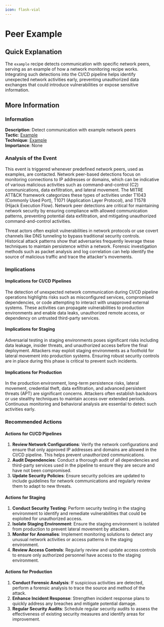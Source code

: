 ```yaml
---
icon: flask-vial
---
```


# Peer Example

## Quick Explanation

The `example` recipe detects communication with specific network peers, serving as an example of how a network monitoring recipe works. Integrating such detections into the CI/CD pipeline helps identify unexpected network activities early, preventing unauthorized data exchanges that could introduce vulnerabilities or expose sensitive information.

## More Information

### Information

**Description**: Detect communication with example network peers  
**Tactic**: [Example](../../mitre/tactics/TA0000.md)  
**Technique**: [Example](../../mitre/techniques/T1000.md)  
**Importance**: None

### Analysis of the Event

This event is triggered whenever predefined network peers, used as examples, are contacted. Network peer-based detections focus on monitoring connections to IP addresses or domains, which can be indicative of various malicious activities such as command-and-control (C2) communications, data exfiltration, and lateral movement. The MITRE ATT\&CK framework categorizes these types of activities under T1043 (Commonly Used Port), T1071 (Application Layer Protocol), and T1578 (Hijack Execution Flow). Network peer detections are critical for maintaining network security by ensuring compliance with allowed communication patterns, preventing potential data exfiltration, and mitigating unauthorized command-and-control activities.

Threat actors often exploit vulnerabilities in network protocols or use covert channels like DNS tunneling to bypass traditional security controls. Historical attack patterns show that adversaries frequently leverage these techniques to maintain persistence within a network. Forensic investigation methods such as packet analysis and log correlation can help identify the source of malicious traffic and trace the attacker's movements.

### Implications

#### Implications for CI/CD Pipelines

The detection of unexpected network communication during CI/CD pipeline operations highlights risks such as misconfigured services, compromised dependencies, or code attempting to interact with unapproved external systems. These activities can propagate vulnerabilities to production environments and enable data leaks, unauthorized remote access, or dependency on untrusted third-party services.

#### Implications for Staging

Adversarial testing in staging environments poses significant risks including data leakage, insider threats, and unauthorized access before the final deployment. Attackers may exploit staging environments as a foothold for lateral movement into production systems. Ensuring robust security controls are in place during this phase is critical to prevent such incidents.

#### Implications for Production

In the production environment, long-term persistence risks, lateral movement, credential theft, data exfiltration, and advanced persistent threats (APT) are significant concerns. Attackers often establish backdoors or use stealthy techniques to maintain access over extended periods. Continuous monitoring and behavioral analysis are essential to detect such activities early.

### Recommended Actions

#### Actions for CI/CD Pipelines

1. **Review Network Configurations**: Verify the network configurations and ensure that only approved IP addresses and domains are allowed in the CI/CD pipeline. This helps prevent unauthorized communications.
2. **Audit Dependencies**: Conduct a thorough audit of all dependencies and third-party services used in the pipeline to ensure they are secure and have not been compromised.
3. **Update Security Policies**: Ensure security policies are updated to include guidelines for network communications and regularly review them to adapt to new threats.

#### Actions for Staging

1. **Conduct Security Testing**: Perform security testing in the staging environment to identify and remediate vulnerabilities that could be exploited for unauthorized access.
2. **Isolate Staging Environment**: Ensure the staging environment is isolated from production to prevent lateral movement by attackers.
3. **Monitor for Anomalies**: Implement monitoring solutions to detect any unusual network activities or access patterns in the staging environment.
4. **Review Access Controls**: Regularly review and update access controls to ensure only authorized personnel have access to the staging environment.

#### Actions for Production

1. **Conduct Forensic Analysis**: If suspicious activities are detected, perform a forensic analysis to trace the source and method of the attack.
2. **Enhance Incident Response**: Strengthen incident response plans to quickly address any breaches and mitigate potential damage.
3. **Regular Security Audits**: Schedule regular security audits to assess the effectiveness of existing security measures and identify areas for improvement.

